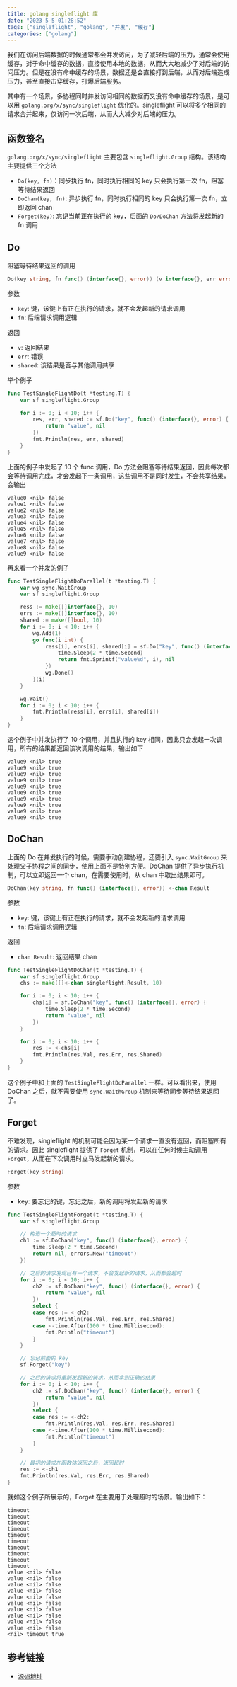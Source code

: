 ```yaml
---
title: golang singleflight 库
date: "2023-5-5 01:28:52"
tags: ["singleflight", "golang", "并发", "缓存"]
categories: ["golang"]
---
```


我们在访问后端数据的时候通常都会并发访问，为了减轻后端的压力，通常会使用缓存，对于命中缓存的数据，直接使用本地的数据，从而大大地减少了对后端的访问压力。但是在没有命中缓存的场景，数据还是会直接打到后端，从而对后端造成压力，甚至直接击穿缓存，打爆后端服务。

其中有一个场景，多协程同时并发访问相同的数据而又没有命中缓存的场景，是可以用 `golang.org/x/sync/singleflight` 优化的。singleflight 可以将多个相同的请求合并起来，仅访问一次后端，从而大大减少对后端的压力。

## 函数签名

`golang.org/x/sync/singleflight` 主要包含 `singleflight.Group` 结构。该结构主要提供三个方法

- `Do(key, fn)`：同步执行 fn，同时执行相同的 key 只会执行第一次 fn，阻塞等待结果返回
- `DoChan(key, fn)`: 异步执行 fn，同时执行相同的 key 只会执行第一次 fn，立即返回 chan
- `Forget(key)`: 忘记当前正在执行的 key，后面的 `Do/DoChan` 方法将发起新的 fn 调用

## Do

阻塞等待结果返回的调用

```go
Do(key string, fn func() (interface{}, error)) (v interface{}, err error, shared bool)
```

参数

- `key`: 键，该键上有正在执行的请求，就不会发起新的请求调用
- `fn`: 后端请求调用逻辑

返回

- `v`: 返回结果
- `err`: 错误
- `shared`: 该结果是否与其他调用共享

举个例子

```go
func TestSingleFlightDo(t *testing.T) {
	var sf singleflight.Group

	for i := 0; i < 10; i++ {
		res, err, shared := sf.Do("key", func() (interface{}, error) {
			return "value", nil
		})
		fmt.Println(res, err, shared)
	}
}
```

上面的例子中发起了 10 个 func 调用，Do 方法会阻塞等待结果返回，因此每次都会等待调用完成，才会发起下一条调用，这些调用不是同时发生，不会共享结果，会输出

```text
value0 <nil> false
value1 <nil> false
value2 <nil> false
value3 <nil> false
value4 <nil> false
value5 <nil> false
value6 <nil> false
value7 <nil> false
value8 <nil> false
value9 <nil> false
```

再来看一个并发的例子

```go
func TestSingleFlightDoParallel(t *testing.T) {
	var wg sync.WaitGroup
	var sf singleflight.Group

	ress := make([]interface{}, 10)
	errs := make([]interface{}, 10)
	shared := make([]bool, 10)
	for i := 0; i < 10; i++ {
		wg.Add(1)
		go func(i int) {
			ress[i], errs[i], shared[i] = sf.Do("key", func() (interface{}, error) {
				time.Sleep(2 * time.Second)
				return fmt.Sprintf("value%d", i), nil
			})
			wg.Done()
		}(i)
	}

	wg.Wait()
	for i := 0; i < 10; i++ {
		fmt.Println(ress[i], errs[i], shared[i])
	}
}
```

这个例子中并发执行了 10 个调用，并且执行的 key 相同，因此只会发起一次调用，所有的结果都返回该次调用的结果，输出如下

```
value9 <nil> true
value9 <nil> true
value9 <nil> true
value9 <nil> true
value9 <nil> true
value9 <nil> true
value9 <nil> true
value9 <nil> true
value9 <nil> true
value9 <nil> true
```

## DoChan

上面的 Do 在并发执行的时候，需要手动创建协程，还要引入 `sync.WaitGroup` 来处理父子协程之间的同步，使用上面不是特别方便。DoChan 提供了异步执行机制，可以立即返回一个 chan，在需要使用时，从 chan 中取出结果即可。

```go
DoChan(key string, fn func() (interface{}, error)) <-chan Result
```

参数

- `key`: 键，该键上有正在执行的请求，就不会发起新的请求调用
- `fn`: 后端请求调用逻辑

返回

- `chan Result`: 返回结果 chan

```go
func TestSingleFlightDoChan(t *testing.T) {
	var sf singleflight.Group
	chs := make([]<-chan singleflight.Result, 10)

	for i := 0; i < 10; i++ {
		chs[i] = sf.DoChan("key", func() (interface{}, error) {
			time.Sleep(2 * time.Second)
			return "value", nil
		})
	}

	for i := 0; i < 10; i++ {
		res := <-chs[i]
		fmt.Println(res.Val, res.Err, res.Shared)
	}
}
```

这个例子中和上面的 `TestSingleFlightDoParallel` 一样。可以看出来，使用 DoChan 之后，就不需要使用 `sync.WaithGroup` 机制来等待同步等待结果返回了。

## Forget

不难发现，singleflight 的机制可能会因为某一个请求一直没有返回，而阻塞所有的请求。因此 singleflight 提供了 `Forget` 机制，可以在任何时候主动调用 `Forget`，从而在下次调用时立马发起新的请求。

```go
Forget(key string)
```

参数

- key: 要忘记的键，忘记之后，新的调用将发起新的请求

```go
func TestSingleFlightForget(t *testing.T) {
	var sf singleflight.Group

	// 构造一个超时的请求
	ch1 := sf.DoChan("key", func() (interface{}, error) {
		time.Sleep(2 * time.Second)
		return nil, errors.New("timeout")
	})

	// 之后的请求发现已有一个请求，不会发起新的请求，从而都会超时
	for i := 0; i < 10; i++ {
		ch2 := sf.DoChan("key", func() (interface{}, error) {
			return "value", nil
		})
		select {
		case res := <-ch2:
			fmt.Println(res.Val, res.Err, res.Shared)
		case <-time.After(100 * time.Millisecond):
			fmt.Println("timeout")
		}
	}

	// 忘记前面的 key
	sf.Forget("key")

	// 之后的请求将重新发起新的请求，从而拿到正确的结果
	for i := 0; i < 10; i++ {
		ch2 := sf.DoChan("key", func() (interface{}, error) {
			return "value", nil
		})
		select {
		case res := <-ch2:
			fmt.Println(res.Val, res.Err, res.Shared)
		case <-time.After(100 * time.Millisecond):
			fmt.Println("timeout")
		}
	}

	// 最初的请求在函数体返回之后，返回超时
	res := <-ch1
	fmt.Println(res.Val, res.Err, res.Shared)
}
```

就如这个例子所展示的，Forget 在主要用于处理超时的场景。输出如下：

```
timeout
timeout
timeout
timeout
timeout
timeout
timeout
timeout
timeout
timeout
value <nil> false
value <nil> false
value <nil> false
value <nil> false
value <nil> false
value <nil> false
value <nil> false
value <nil> false
value <nil> false
value <nil> false
<nil> timeout true
```

## 参考链接

- [源码地址](https://github.com/hatlonely/hellogolang/blob/master/internal/buildin/singleflight_test.go)
